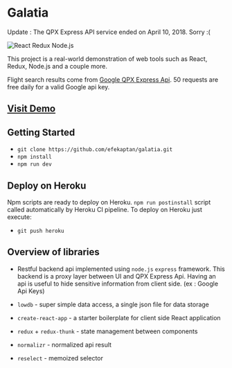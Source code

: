 # Galatia

Update : The QPX Express API service ended on April 10, 2018. Sorry :(

![React Redux Node.js](https://image.ibb.co/d9FAZQ/Capture.png)

This project is a real-world demonstration of web tools such as React, Redux, Node.js and a couple more.

Flight search results come from [Google QPX Express Api](https://developers.google.com/qpx-express/). 50 requests are free daily for a valid Google api key.

## [Visit Demo](http://galatia.reactjs.world)

## Getting Started

- `git clone https://github.com/efekaptan/galatia.git`
- `npm install`
- `npm run dev`

## Deploy on Heroku

Npm scripts are ready to deploy on Heroku. `npm run postinstall` script called automatically by Heroku CI pipeline. To deploy on Heroku just execute:

- `git push heroku`

## Overview of libraries

 - Restful backend api implemented using `node.js` `express` framework. This backend is a proxy layer between UI and QPX Express Api. Having an api is useful to hide sensitive information from client side. (ex : Google Api Keys)

 - `lowdb` - super simple data access, a single json file for data storage

 - `create-react-app` - a starter boilerplate for client side React application

 - `redux` + `redux-thunk` - state management between components 

 - `normalizr` - normalized api result

 - `reselect` - memoized selector